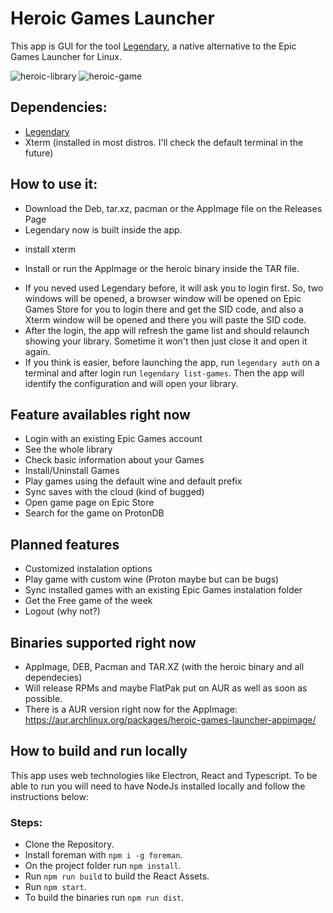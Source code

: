 # Heroic Games Launcher

This app is GUI for the tool [Legendary](https://github.com/derrod/legendary), a native alternative to the Epic Games Launcher for Linux.

![heroic-library](https://user-images.githubusercontent.com/26871415/103409170-c68f6b00-4b65-11eb-8d79-ba5ae1a58e74.png)
![heroic-game](https://user-images.githubusercontent.com/26871415/103409190-e3c43980-4b65-11eb-8980-dd675420e867.png)

## Dependencies:
- [Legendary](https://github.com/derrod/legendary)
- Xterm (installed in most distros. I'll check the default terminal in the future)

## How to use it:
* Download the Deb, tar.xz, pacman or the AppImage file on the Releases Page
* Legendary now is built inside the app.
- install xterm
* Install or run the AppImage or the heroic binary inside the TAR file.
- If you neved used Legendary before, it will ask you to login first. So, two windows will be opened, a browser window will be opened on Epic Games Store for you to login there and get the SID code, and also a Xterm window will be opened and there you will paste the SID code.
- After the login, the app will refresh the game list and should relaunch showing your library. Sometime it won't then just close it and open it again.
- If you think is easier, before launching the app, run `legendary auth` on a terminal and after login run `legendary list-games`. Then the app will identify the configuration and will open your library.

## Feature availables right now
- Login with an existing Epic Games account
- See the whole library
- Check basic information about your Games
- Install/Uninstall Games
- Play games using the default wine and default prefix
- Sync saves with the cloud (kind of bugged)
- Open game page on Epic Store
- Search for the game on ProtonDB


## Planned features
- Customized instalation options
- Play game with custom wine (Proton maybe but can be bugs)
- Sync installed games with an existing Epic Games instalation folder
- Get the Free game of the week
- Logout (why not?)

## Binaries supported right now
- AppImage, DEB, Pacman and TAR.XZ (with the heroic binary and all dependecies)
- Will release RPMs and maybe FlatPak put on AUR as well as soon as possible.
- There is a AUR version right now for the AppImage: https://aur.archlinux.org/packages/heroic-games-launcher-appimage/

## How to build and run locally

This app uses web technologies like Electron, React and Typescript.
To be able to run you will need to have NodeJs installed locally and follow the instructions below:

### Steps:
  - Clone the Repository.
  - Install foreman with `npm i -g foreman`.
  - On the project folder run `npm install`.
  - Run `npm run build` to build the React Assets.
  - Run `npm start`.
  - To build the binaries run `npm run dist`.
